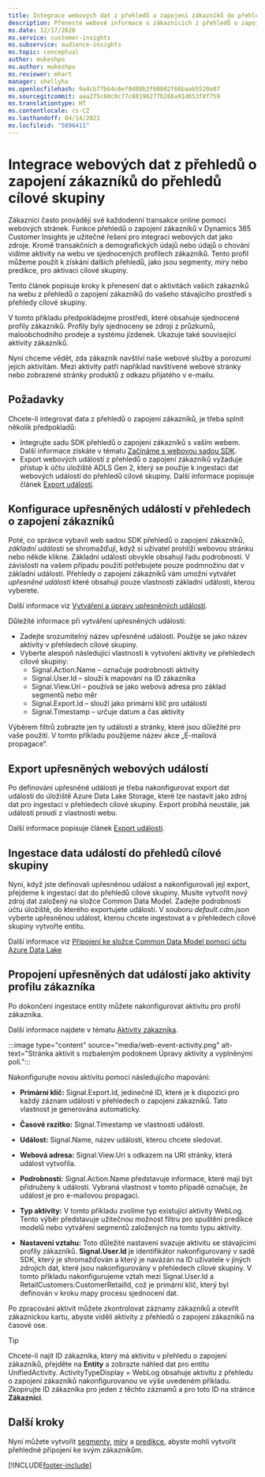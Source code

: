 ```yaml
---
title: Integrace webových dat z přehledů o zapojení zákazníků do přehledů cílové skupiny
description: Přeneste webové informace o zákaznících z přehledů o zapojení zákazníků do přehledů cílové skupiny.
ms.date: 12/17/2020
ms.service: customer-insights
ms.subservice: audience-insights
ms.topic: conceptual
author: mukeshpo
ms.author: mukeshpo
ms.reviewer: mhart
manager: shellyha
ms.openlocfilehash: 9a4cb77bb4c6ef0d88b3f00802f66baab5520a07
ms.sourcegitcommit: aaa275c60c0c77c88196277b266a91d653f8f759
ms.translationtype: HT
ms.contentlocale: cs-CZ
ms.lasthandoff: 04/14/2021
ms.locfileid: "5896411"
---
```

# <a name="integrate-web-data-from-engagement-insights-with-audience-insights"></a>Integrace webových dat z přehledů o zapojení zákazníků do přehledů cílové skupiny

Zákazníci často provádějí své každodenní transakce online pomocí webových stránek. Funkce přehledů o zapojení zákazníků v Dynamics 365 Customer Insights je užitečné řešení pro integraci webových dat jako zdroje. Kromě transakčních a demografických údajů nebo údajů o chování vidíme aktivity na webu ve sjednocených profilech zákazníků. Tento profil můžeme použít k získání dalších přehledů, jako jsou segmenty, míry nebo predikce, pro aktivaci cílové skupiny.

Tento článek popisuje kroky k přenesení dat o aktivitách vašich zákazníků na webu z přehledů o zapojení zákazníků do vašeho stávajícího prostředí s přehledy cílové skupiny.

V tomto příkladu předpokládejme prostředí, které obsahuje sjednocené profily zákazníků. Profily byly sjednoceny se zdroji z průzkumů, maloobchodního prodeje a systému jízdenek. Ukazuje také související aktivity zákazníků. 

Nyní chceme vědět, zda zákazník navštíví naše webové služby a porozumí jejich aktivitám. Mezi aktivity patří například navštívené webové stránky nebo zobrazené stránky produktů z odkazu přijatého v e-mailu.

## <a name="prerequisites"></a>Požadavky

Chcete-li integrovat data z přehledů o zapojení zákazníků, je třeba splnit několik předpokladů: 

- Integrujte sadu SDK přehledů o zapojení zákazníků s vaším webem. Další informace získáte v tématu [Začínáme s webovou sadou SDK](../engagement-insights/instrument-website.md).
- Export webových událostí z přehledů o zapojení zákazníků vyžaduje přístup k účtu úložiště ADLS Gen 2, který se použije k ingestaci dat webových událostí do přehledů cílové skupiny. Další informace popisuje článek [Export událostí](../engagement-insights/export-events.md).

## <a name="configure-refined-events-in-engagement-insights"></a>Konfigurace upřesněných událostí v přehledech o zapojení zákazníků

Poté, co správce vybavil web sadou SDK přehledů o zapojení zákazníků, *základní události* se shromažďují, když si uživatel prohlíží webovou stránku nebo někde klikne. Základní události obvykle obsahují řadu podrobností. V závislosti na vašem případu použití potřebujete pouze podmnožinu dat v základní události. Přehledy o zapojení zákazníků vám umožní vytvářet *upřesněné události* které obsahují pouze vlastnosti základní události, kterou vyberete.     

Další informace viz [Vytváření a úpravy upřesněných událostí](../engagement-insights/refined-events.md).

Důležité informace při vytváření upřesněných událostí: 

- Zadejte srozumitelný název upřesněné události. Použije se jako název aktivity v přehledech cílové skupiny.
- Vyberte alespoň následující vlastnosti k vytvoření aktivity ve přehledech cílové skupiny: 
    - Signal.Action.Name – označuje podrobnosti aktivity
    - Signal.User.Id – slouží k mapování na ID zákazníka
    - Signal.View.Uri – používá se jako webová adresa pro základ segmentů nebo měr
    - Signal.Export.Id – slouží jako primární klíč pro události
    - Signal.Timestamp – určuje datum a čas aktivity

Výběrem filtrů zobrazte jen ty události a stránky, které jsou důležité pro vaše použití. V tomto příkladu použijeme název akce „E-mailová propagace“.

## <a name="export-the-refined-web-events"></a>Export upřesněných webových událostí 

Po definování upřesněné události je třeba nakonfigurovat export dat události do úložiště Azure Data Lake Storage, které lze nastavit jako zdroj dat pro ingestaci v přehledech cílové skupiny. Export probíhá neustále, jak události proudí z vlastnosti webu.

Další informace popisuje článek [Export událostí](../engagement-insights/export-events.md).

## <a name="ingest-event-data-to-audience-insights"></a>Ingestace data událostí do přehledů cílové skupiny

Nyní, když jste definovali upřesněnou událost a nakonfigurovali její export, přejdeme k ingestaci dat do přehledů cílové skupiny. Musíte vytvořit nový zdroj dat založený na složce Common Data Model. Zadejte podrobnosti účtu úložiště, do kterého exportujete události. V souboru *default.cdm.json* vyberte upřesněnou událost, kterou chcete ingestovat a v přehledech cílové skupiny vytvořte entitu.

Další informace viz [Připojení ke složce Common Data Model pomocí účtu Azure Data Lake](connect-common-data-model.md)


## <a name="relate-refined-event-data-as-an-activity-of-a-customer-profile"></a>Propojení upřesněných dat událostí jako aktivity profilu zákazníka

Po dokončení ingestace entity můžete nakonfigurovat aktivitu pro profil zákazníka.

Další informace najdete v tématu [Aktivity zákazníka](activities.md).

:::image type="content" source="media/web-event-activity.png" alt-text="Stránka aktivit s rozbaleným podoknem Úpravy aktivity a vyplněnými poli.":::

Nakonfigurujte novou aktivitu pomocí následujícího mapování: 

- **Primární klíč:** Signal.Export.Id, jedinečné ID, které je k dispozici pro každý záznam události v přehledech o zapojení zákazníků. Tato vlastnost je generována automaticky.

- **Časové razítko:** Signal.Timestamp ve vlastnosti události.

- **Událost:** Signal.Name, název události, kterou chcete sledovat.

- **Webová adresa:** Signal.View.Uri s odkazem na URI stránky, která událost vytvořila.

- **Podrobnosti:** Signal.Action.Name představuje informace, které mají být přidruženy k události. Vybraná vlastnost v tomto případě označuje, že událost je pro e-mailovou propagaci.

- **Typ aktivity:** V tomto příkladu zvolíme typ existující aktivity WebLog. Tento výběr představuje užitečnou možnost filtru pro spuštění predikce modelů nebo vytváření segmentů založených na tomto typu aktivity.

- **Nastavení vztahu:** Toto důležité nastavení svazuje aktivitu se stávajícími profily zákazníků. **Signal.User.Id** je identifikátor nakonfigurovaný v sadě SDK, který je shromažďován a který je navázán na ID uživatele v jiných zdrojích dat, které jsou nakonfigurovány v přehledech cílové skupiny. V tomto příkladu nakonfigurujeme vztah mezi Signal.User.Id a RetailCustomers:CustomerRetailId, což je primární klíč, který byl definován v kroku mapy procesu sjednocení dat.


Po zpracování aktivit můžete zkontrolovat záznamy zákazníků a otevřít zákaznickou kartu, abyste viděli aktivity z přehledů o zapojení zákazníků na časové ose. 

> [!TIP]
> Chcete-li najít ID zákazníka, který má aktivitu v přehledu o zapojení zákazníků, přejděte na **Entity** a zobrazte náhled dat pro entitu UnifiedActivity. ActivityTypeDisplay = WebLog obsahuje aktivitu z přehledu o zapojení zákazníků nakonfigurovanou ve výše uvedeném příkladu. Zkopírujte ID zákazníka pro jeden z těchto záznamů a pro toto ID na stránce **Zákazníci**.

## <a name="next-steps"></a>Další kroky

Nyní můžete vytvořit [segmenty](segments.md), [míry](measures.md) a [predikce](predictions.md), abyste mohli vytvořit přehledné připojení ke svým zákazníkům.


[!INCLUDE[footer-include](../includes/footer-banner.md)]